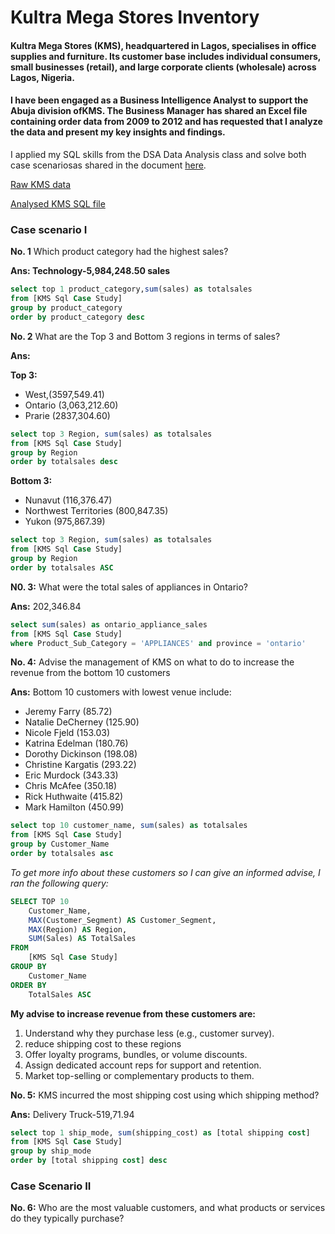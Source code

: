 # Kultra Mega Stores Inventory
#### Kultra Mega Stores (KMS), headquartered in Lagos, specialises in office supplies and furniture. Its customer base includes individual consumers, small businesses (retail), and large corporate clients (wholesale) across Lagos, Nigeria.
#### I have been engaged as a Business Intelligence Analyst to support the Abuja division ofKMS. The Business Manager has shared an Excel file containing order data from 2009 to 2012 and has requested that I analyze the data and present my key insights and findings.

I applied my SQL skills from the DSA Data Analysis class and solve both case scenariosas shared in the document [here]().

[Raw KMS data](https://drive.google.com/file/d/1BGndN0FlR9IHmV11S7HJ0cSmrcAhzseV/view?usp=drive_link)

[Analysed KMS SQL file](https://drive.google.com/file/d/1WKyWJailERYzxxZnqWSTNlj_IDJCyOCQ/view?usp=drive_link)

### Case scenario I
**No. 1**  Which product category had the highest sales?

**Ans: Technology-5,984,248.50 sales**

```SQL
select top 1 product_category,sum(sales) as totalsales
from [KMS Sql Case Study]
group by product_category
order by product_category desc
```

**No. 2** What are the Top 3 and Bottom 3 regions in terms of sales?

**Ans:**

**Top 3:**
- West,(3597,549.41)
- Ontario (3,063,212.60)
- Prarie (2837,304.60)
```SQL
select top 3 Region, sum(sales) as totalsales
from [KMS Sql Case Study]
group by Region
order by totalsales desc
```

**Bottom 3:**
- Nunavut	(116,376.47)
- Northwest Territories	(800,847.35)
- Yukon	(975,867.39)
```SQL
select top 3 Region, sum(sales) as totalsales
from [KMS Sql Case Study]
group by Region
order by totalsales ASC
```

**N0. 3:** What were the total sales of appliances in Ontario?

**Ans:** 202,346.84
```SQL
select sum(sales) as ontario_appliance_sales
from [KMS Sql Case Study]
where Product_Sub_Category = 'APPLIANCES' and province = 'ontario'
```

**No. 4:** Advise the management of KMS on what to do to increase the revenue from the bottom 10 customers

**Ans:** Bottom 10 customers with lowest venue include:
- Jeremy Farry	(85.72)
- Natalie DeCherney	(125.90)
- Nicole Fjeld	(153.03)
- Katrina Edelman	(180.76)
- Dorothy Dickinson	(198.08)
- Christine Kargatis	(293.22)
- Eric Murdock	(343.33)
- Chris McAfee	(350.18)
- Rick Huthwaite	(415.82)
- Mark Hamilton	(450.99)
```SQL
select top 10 customer_name, sum(sales) as totalsales
from [KMS Sql Case Study]
group by Customer_Name
order by totalsales asc
```
*To get more info about these customers so I can give an informed advise, I ran the following query:*
```SQL
SELECT TOP 10 
    Customer_Name,
    MAX(Customer_Segment) AS Customer_Segment,
    MAX(Region) AS Region,
    SUM(Sales) AS TotalSales
FROM 
    [KMS Sql Case Study]
GROUP BY 
    Customer_Name
ORDER BY 
    TotalSales ASC
```
**My advise to increase revenue from these customers are:**
1. Understand why they purchase less (e.g., customer survey).
2. reduce shipping cost to these regions
3. Offer loyalty programs, bundles, or volume discounts.
4. Assign dedicated account reps for support and retention.
5. Market top-selling or complementary products to them.


**No. 5:** KMS incurred the most shipping cost using which shipping method?

**Ans:** Delivery Truck-519,71.94
```SQL
select top 1 ship_mode, sum(shipping_cost) as [total shipping cost]
from [KMS Sql Case Study]
group by ship_mode
order by [total shipping cost] desc
```

### Case Scenario II

**No. 6:** Who are the most valuable customers, and what products or services do they typically purchase?
